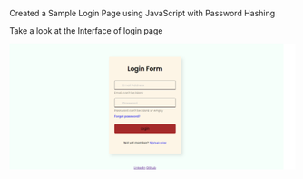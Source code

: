 Created a Sample Login Page using JavaScript with Password Hashing

Take a look at the Interface of login page

<img src="https://github.com/janarthanan7205/LoginPage/blob/main/LoginPage.png">
